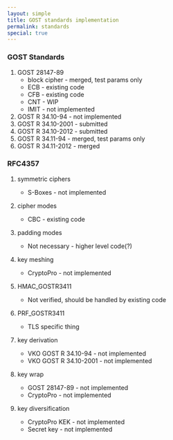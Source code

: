 ```yaml
---
layout: simple
title: GOST standards implementation
permalink: standards
special: true
---
```

### GOST Standards

1. GOST 28147-89
    * block cipher - merged, test params only
    * ECB - existing code
    * CFB - existing code
    * CNT - WIP
    * IMIT - not implemented
1. GOST R 34.10-94 - not implemented
1. GOST R 34.10-2001 - submitted
1. GOST R 34.10-2012 - submitted
1. GOST R 34.11-94 - merged, test params only
1. GOST R 34.11-2012 - merged

### RFC4357

1. symmetric ciphers

    * S-Boxes - not implemented
1. cipher modes

    * CBC - existing code
1. padding modes

    * Not necessary - higher level code(?)
1. key meshing

    * CryptoPro - not implemented
1. HMAC_GOSTR3411

    * Not verified, should be handled by existing code

1. PRF_GOSTR3411

    * TLS specific thing
1. key derivation
    * VKO GOST R 34.10-94 - not implemented
    * VKO GOST R 34.10-2001 - not implemented
1. key wrap
    * GOST 28147-89 - not implemented
    * CryptoPro - not implemented
1. key diversification
    * CryptoPro KEK - not implemented
    * Secret key - not implemented
